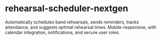 # rehearsal-scheduler-nextgen
Automatically schedules band rehearsals, sends reminders, tracks attendance, and suggests optimal rehearsal times. Mobile-responsive, with calendar integration, notifications, and secure user roles.
